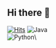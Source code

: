 ## Hi there 👋

[![Hits](https://hits.seeyoufarm.com/api/count/incr/badge.svg?url=https%3A%2F%2Fgithub.com%2Fharry585858&count_bg=%233D9EC8&title_bg=%23555555&icon=visualstudiocode.svg&icon_color=%23009BFF&title=hits&edge_flat=false)](https://hits.seeyoufarm.com)
![Java](https://img.shields.io/badge/Java-007396.svg?&style=for-the-badge&logo=Java&logoColor=white)\
![Python](https://s3.dualstack.us-east-2.amazonaws.com/pythondotorg-assets/media/files/python-logo-only.svg?&style=for-the-badge&logo=Java&logoColor=white)\
